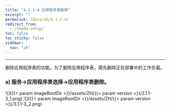 ```yaml
---
title: "4.1.1-4 应用程序表删除"
excerpt: ""
permalink: /docs/zh/4.1.1.4/
redirect_from:
  - /theme-setup/
toc: false
toc_sticky: false
sidebar:
  nav: "zh"
---
```


---
删除应用程序表的功能。为了删除应用程序表，需先删除正在部署中的工作负载。

### a\) 服务→应用程序表选择→应用程序表删除。

![]({{< param imageRootDir >}}/assets/ZH/{{< param version >}}/3.1.1-3_1.png)
![]({{< param imageRootDir >}}/assets/ZH/{{< param version >}}/3.1.1-3_2.png)
